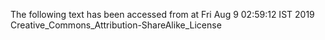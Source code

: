 The following text has been accessed from at Fri Aug 9 02:59:12 IST 2019
Creative_Commons_Attribution-ShareAlike_License
